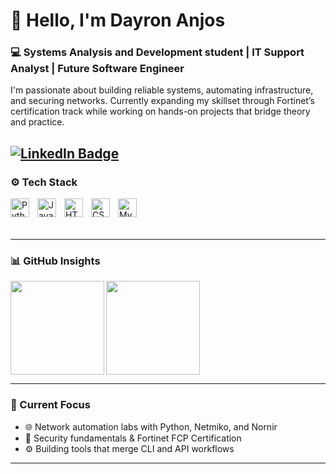 # 🏮 Hello, I'm Dayron Anjos

### 💻 Systems Analysis and Development student | IT Support Analyst | Future Software Engineer

I'm passionate about building reliable systems, automating infrastructure, and securing networks. Currently expanding my skillset through Fortinet’s certification track while working on hands-on projects that bridge theory and practice.

[![LinkedIn Badge](https://img.shields.io/badge/Linkedin-blue)](https://www.linkedin.com/in/dayron-anjos-566b02323/)
---

### ⚙️ Tech Stack

<img 
  align="left"
  alt="Python"
  title="Python"
  width="30px"
  style="padding-right: 10px"
  src="https://cdn.jsdelivr.net/gh/devicons/devicon@latest/icons/python/python-original.svg" />

<img 
  align="left"
  alt="JavaScript"
  title="JavaScript"
  width="30px"
  style="padding-right: 10px"
  src="https://cdn.jsdelivr.net/gh/devicons/devicon@latest/icons/javascript/javascript-original.svg" />

<img 
  align="left"
  alt="HTML5"
  title="HTML5"
  width="30px"
  style="padding-right: 10px"
  src="https://cdn.jsdelivr.net/gh/devicons/devicon@latest/icons/html5/html5-original.svg" />

<img 
  align="left"
  alt="CSS3"
  title="CSS3"
  width="30px"
  style="padding-right: 10px"
  src="https://cdn.jsdelivr.net/gh/devicons/devicon@latest/icons/css3/css3-original.svg" />

<img 
  align="left"
  alt="MySQL"
  title="MySQL"
  width="30px"
  style="padding-right: 10px"
  src="https://cdn.jsdelivr.net/gh/devicons/devicon@latest/icons/mysql/mysql-original-wordmark.svg" />

<br />
<br />
<br />

---

### 📊 GitHub Insights

<a href="https://github.com/dayronjp">
  <img
    align="left"
    height="150px"
    src="https://github-readme-stats.vercel.app/api?username=dayronjp&show_icons=true&theme=tokyonight&include_all_commits=true&count_private=true&hide_title=true"
  />
</a>

<a href="https://github.com/dayronjp">
  <img
    align="left"
    height="150px"
    src="https://github-readme-stats.vercel.app/api/top-langs/?username=dayronjp&layout=compact&theme=tokyonight&langs_count=7&hide_title=true"
  />
</a>

<br clear="both" />

---

### 🧭 Current Focus

- 🌐 Network automation labs with Python, Netmiko, and Nornir  
- 🔐 Security fundamentals & Fortinet FCP Certification  
- ⚙️ Building tools that merge CLI and API workflows  

---

